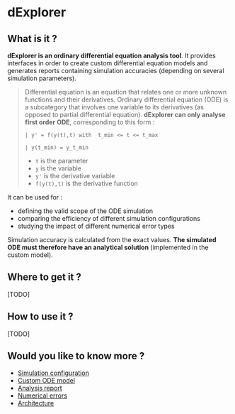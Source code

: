 # dExplorer

## What is it ?

**dExplorer is an ordinary differential equation analysis tool**. It provides interfaces in order to create custom differential equation models and generates reports containing simulation accuracies (depending on several simulation parameters).

> Differential equation is an equation that relates one or more unknown functions and their derivatives.
> Ordinary differential equation (ODE) is a subcategory that involves one variable to its derivatives (as opposed to partial  differential equation).
> **dExplorer can only analyse first order ODE**, corresponding to this form :
> 
> `| y' = f(y(t),t) with  t_min <= t <= t_max`
> 
> `| y(t_min) = y_t_min`
> 
> - `t` is the parameter
> - `y` is the variable
> - `y'` is the derivative variable
> - `f(y(t),t)` is the derivative function

It can be used for :

 - defining the valid scope of the ODE simulation
 - comparing the efficiency of different simulation configurations
 - studying the impact of different numerical error types

Simulation accuracy is calculated from the exact values. **The simulated ODE must therefore have an analytical solution** (implemented in the custom model).

## Where to get it ?

[TODO]

## How to use it ?

[TODO]

## Would you like to know more ?

 - [Simulation configuration](Simulation_Configuration.md)
 - [Custom ODE model](Custom_ODE_Model.md)
 - [Analysis report](Analysis_Report.md)
 - [Numerical errors](Numerical_Errors.md)
 - [Architecture](Architecture.md)
